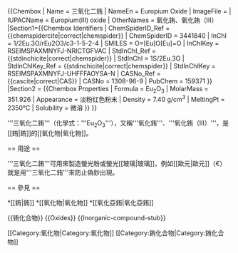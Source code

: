 {{Chembox
| Name = 三氧化二銪
| NameEn = Europium Oxide
| ImageFile = 
| IUPACName = Europium(III) oxide
| OtherNames = 氧化銪、氧化銪（Ⅲ）
|Section1={{Chembox Identifiers
| ChemSpiderID_Ref = {{chemspidercite|correct|chemspider}}
| ChemSpiderID = 3441840
| InChI = 1/2Eu.3O/rEu2O3/c3-1-5-2-4
| SMILES = O=[Eu]O[Eu]=O
| InChIKey = RSEIMSPAXMNYFJ-NRICTGFVAC
| StdInChI_Ref = {{stdinchicite|correct|chemspider}}
| StdInChI = 1S/2Eu.3O
| StdInChIKey_Ref = {{stdinchicite|correct|chemspider}}
| StdInChIKey = RSEIMSPAXMNYFJ-UHFFFAOYSA-N
| CASNo_Ref = {{cascite|correct|CAS}}
| CASNo = 1308-96-9
| PubChem = 159371
  }}
|Section2 = {{Chembox Properties
|   Formula = Eu<sub>2</sub>O<sub>3</sub>
|   MolarMass = 351.926
|   Appearance = 淡粉红色粉末
|   Density = 7.40 g/cm<sup>3</sup>
|   MeltingPt = 2350℃
|   Solubility = 微溶
  }}
}}

'''三氧化二銪'''（化學式：'''Eu<sub>2</sub>O<sub>3</sub>'''），又稱'''氧化銪'''、'''氧化銪（Ⅲ）'''，是[[銪|銪]]的[[氧化物|氧化物]]。

== 用途 ==

'''三氧化二銪'''可用來製造螢光粉或螢光[[玻璃|玻璃]]，例如[[歐元|歐元]]（€）就是用'''三氧化二銪'''來防止偽鈔出現。

== 參見 ==

*[[銪|銪]]
*[[氧化物|氧化物]]
*[[氧化亞銪|氧化亞銪]]

{{铕化合物}}
{{Oxides}}
{{Inorganic-compound-stub}}

[[Category:氧化物|Category:氧化物]]
[[Category:銪化合物|Category:銪化合物]]